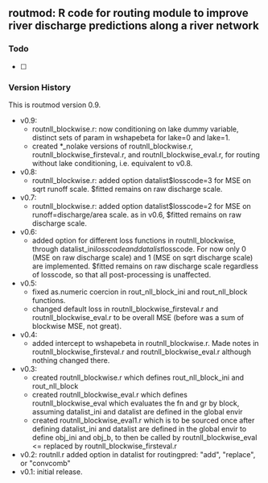 routmod: R code for routing module to improve river discharge predictions along a river network
-----------------------------------------------------------------------------------------------

### Todo

* [ ] 


### Version History

This is routmod version 0.9.

* v0.9:
  - routnll_blockwise.r: now conditioning on lake dummy variable, distinct sets of param in wshapebeta for lake=0 and lake=1.
  - created *_nolake versions of routnll_blockwise.r, routnll_blockwise_firsteval.r, and routnll_blockwise_eval.r, for routing without lake conditioning, i.e. equivalent to v0.8.
* v0.8:
  - routnll_blockwise.r: added option datalist$losscode=3 for MSE on sqrt runoff scale. $fitted remains on raw discharge scale.
* v0.7:
  - routnll_blockwise.r: added option datalist$losscode=2 for MSE on runoff=discharge/area scale. as in v0.6, $fitted remains on raw discharge scale.
* v0.6:
  - added option for different loss functions in routnll_blockwise, through datalist_ini$losscode and datalist$losscode. For now only 0 (MSE on raw discharge scale) and 1 (MSE on sqrt discharge scale) are implemented. $fitted remains on raw discharge scale regardless of losscode, so that all post-processing is unaffected.
* v0.5:
  - fixed as.numeric coercion in rout_nll_block_ini and rout_nll_block functions.
  - changed default loss in routnll_blockwise_firsteval.r and routnll_blockwise_eval.r to be overall MSE (before was a sum of blockwise MSE, not great).
* v0.4:
  - added intercept to wshapebeta in routnll_blockwise.r. Made notes in routnll_blockwise_firsteval.r and routnll_blockwise_eval.r although nothing changed there.
* v0.3:
  - created routnll_blockwise.r which defines rout_nll_block_ini and rout_nll_block
  - created routnll_blockwise_eval.r which defines routnll_blockwise_eval which evaluates the fn and gr by block, assuming datalist_ini and datalist are defined in the global envir
  - created routnll_blockwise_eval1.r which is to be sourced once after defining datalist_ini and datalist are defined in the global envir to define obj_ini and obj_b, to then be called by routnll_blockwise_eval <= replaced by routnll_blockwise_firsteval.r
* v0.2: routnll.r added option in datalist for routingpred: "add", "replace", or "convcomb"
* v0.1: initial release.


